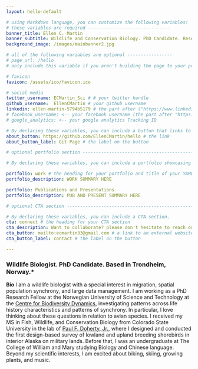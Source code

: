 ```yaml
---
layout: hello-default

# using Markdown language, you can customize the following variables!
# these variables are required -------------------------------
banner_title: Ellen C. Martin 
banner_subtitle: Wildlife and Conservation Biology. PhD Candidate. Research Scientist.
background_image: /images/mainbanner2.jpg

# all of the following variables are optional -----------------
# page_url: /hello 
# only include this variable if you aren't building the page to your primary domain 

# favicon
favicon: /assets/ico/favicon.ico

# social media
twitter_username: ECMartin_Sci # # your twitter handle
github_username:  EllenCMartin # your github username
linkedin: ellen-martin-5794b5179 # the part after ("https://www.linkedin.com/in/...")
# facebook_username: <-- your facebook username (the part after "https://www.facebook.com/...")
# google_analytics: <-- your google analytics Tracking ID

# By declaring these variables, you can include a button that links to an external website or to media.
about_button: https://github.com/EllenCMartin/hello # the link
about_button_label: Git Page # the label on the button

# optional portfolio section ------------------------------------------

# By declaring these variables, you can include a portfolio showcasing your work and organize your portfolio's items into a custom layout, all without adding any CSS. In addition, you must 1) create an HTML file in the_includes folder for each project with the text you'd like to display, and 2) create a YAML file in the _data folder describing the order in which each project should be shown and categorized. See `/includes/example.html` and `/_data/work.yml` for examples.

portfolio: work # the heading for your portfolio and title of your YAML file
portfolio_description: WORK SUMMARY HERE

portfolio: Publications and Presentations
portfolio_description: PUB AND PRESENT SUMMARY HERE

# optional CTA section --------------------------------------------------

# By declaring these variables, you can include a CTA section.
cta: connect # the heading for your CTA section
cta_description: Want to collaborate? please don't hesitate to reach out. # a description to be desplayed below the heading and above the content
cta_button: mailto:ecmartin33@gmail.com # a link to an external website or to media
cta_button_label: contact # the label on the button

---			
```

[//]: # (write a bit about yourself here)
### Wildlife Biologist. PhD Candidate. Based in Trondheim, Norway.*  


  
**Bio**             I am a wildlife biologist with a special interest in migration, spatial population synchrony, and large data management. I am working as a PhD Research Fellow at the Norwegian University of Science and Technology at the [Centre for Biodiversity Dynamics](https://www.ntnu.edu/cbd), investigating patterns across life history characteristics and patterns of synchrony. In particular, I love thinking about these questions in relation to avian species. I received my MS in Fish, Wildlife, and Conservation Biology from Colorado State University in the lab of [Paul F. Doherty, Jr.](http://sites.warnercnr.colostate.edu/pauldoherty/), where I designed and conducted the first design-based survey of lowland and upland breeding shorebirds in interior Alaska on military lands. Before that, I was an undergraduate at The College of William and Mary studying Biology and Chinese language. Beyond my scientific interests, I am excited about biking, skiing, growing plants, and music.  
  


